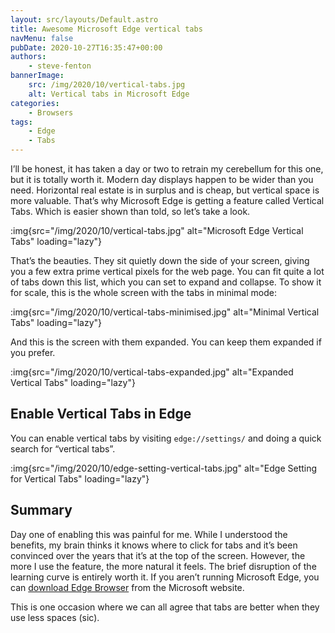 ```yaml
---
layout: src/layouts/Default.astro
title: Awesome Microsoft Edge vertical tabs
navMenu: false
pubDate: 2020-10-27T16:35:47+00:00
authors:
    - steve-fenton
bannerImage:
    src: /img/2020/10/vertical-tabs.jpg
    alt: Vertical tabs in Microsoft Edge
categories:
    - Browsers
tags:
    - Edge
    - Tabs
---
```


I’ll be honest, it has taken a day or two to retrain my cerebellum for this one, but it is totally worth it. Modern day displays happen to be wider than you need. Horizontal real estate is in surplus and is cheap, but vertical space is more valuable. That’s why Microsoft Edge is getting a feature called Vertical Tabs. Which is easier shown than told, so let’s take a look.

:img{src="/img/2020/10/vertical-tabs.jpg" alt="Microsoft Edge Vertical Tabs" loading="lazy"}

That’s the beauties. They sit quietly down the side of your screen, giving you a few extra prime vertical pixels for the web page. You can fit quite a lot of tabs down this list, which you can set to expand and collapse. To show it for scale, this is the whole screen with the tabs in minimal mode:

:img{src="/img/2020/10/vertical-tabs-minimised.jpg" alt="Minimal Vertical Tabs" loading="lazy"}

And this is the screen with them expanded. You can keep them expanded if you prefer.

:img{src="/img/2020/10/vertical-tabs-expanded.jpg" alt="Expanded Vertical Tabs" loading="lazy"}

## Enable Vertical Tabs in Edge

You can enable vertical tabs by visiting `edge://settings/` and doing a quick search for “vertical tabs”.

:img{src="/img/2020/10/edge-setting-vertical-tabs.jpg" alt="Edge Setting for Vertical Tabs" loading="lazy"}

## Summary

Day one of enabling this was painful for me. While I understood the benefits, my brain thinks it knows where to click for tabs and it’s been convinced over the years that it’s at the top of the screen. However, the more I use the feature, the more natural it feels. The brief disruption of the learning curve is entirely worth it. If you aren’t running Microsoft Edge, you can [download Edge Browser](https://www.microsoft.com/en-us/edge) from the Microsoft website.

This is one occasion where we can all agree that tabs are better when they use less spaces (sic).